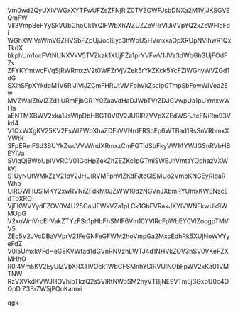 Vm0wd2QyUXlVWGxXYTFwUFZsZFNjRlZ0TVZOWFJsbDNXa2M1VjJKSGVEQmFW
Vll3VmpBeFYySkVUbGhoCk1YQlFWbXhWZUZZeVRrVlJiVVpYQ2xZeWFIbFdi
WGhXWlVaWmVGZHVSbFZpUjJodlEyc3hWbU5HVmxkaQpXRUpNVlhwR1QxTkdX
bkphUm1ocFVtNUNXVkV5TVZkak1XUjFZa1prYVFwV1JVa3dWbGh3UjFOdFZs
ZFYKYmtwcFVqSjRWRmxzV2t0WFZrVjVZek5rYkZKck5YcFZiWGhyWVZGd1dG
SXlhSFpXYkdoM1V6RlJlVlJZCmFHRUtVMFphVkZsclpGTmpSbFowWlVoa2Ew
MVZWalZhVlZZd1lURmFjbGR1Y0ZaaVdHaDJWbTVrZDJGVwpUa1pUYmxwWFls
aENTMXBWV2xka1JsWlpDbHBGT0V0V2JURlRZVVpXZEdWSFJtcFNiRm93Vkd4
V1QxWXgKV25KV2FsWlZWbXhaZDFaVVNrdFRSbFp6WTBad1RsSnVRbmxXYWtK
SFpERmFSd3BUYkZwcVVsWndXRmxzCmFGTldSbFkyVW14YWJGSnRVbHBEYlVa
SVlqQjBWbUpIVVRCV01GcHpZekZhZEZKc1pGTmlSWEJhVmtaYQphazVXWkVj
S1UyNUtWMkZzV21oV2JHUlRVMFphVlZKdFJtcGlSMUo2VmpKNGEyRldaRWho
UlRGWFlUSlMKY2xwRVNrZFdkM0JZWW10d2NGVnJXbmRYUmxKWENscEdTbXRO
VjFKWVYydFZOV0V4U25OalJFWkVZa1pLCk1GbFVRakJXYlVWNFkwUk9WMUpG
V2xoWmVrcEhVakZTYzFSc1pHbFhSMlF6Vm10YVlRcFpWbEY0VlZocgpTMVV5
ZEc5V2JVcDBaVVprV21FeGNFeGFWM2hoVmpGa2MxcEdhRk5XUjNoWVYyeFdZ
V0l5UmxkVFdHeG8KVWtad1dGVnRNVzhLWTJ4d1NHVkZOV3hSV0VKeFZXMHhO
R0l4Vm5KV2EyUlZVbXRXTlVOck1WbGFSMnhYClRVUlNObFpWV2xKa01VMTNW
RzVXVkdKVWJHOVhibTkzQ2s5VlRtNWpSM2hyVTBjNE9VTm5jSGxpU0c4OQpD
Z3BrZW5jPQoKamxi

qgk